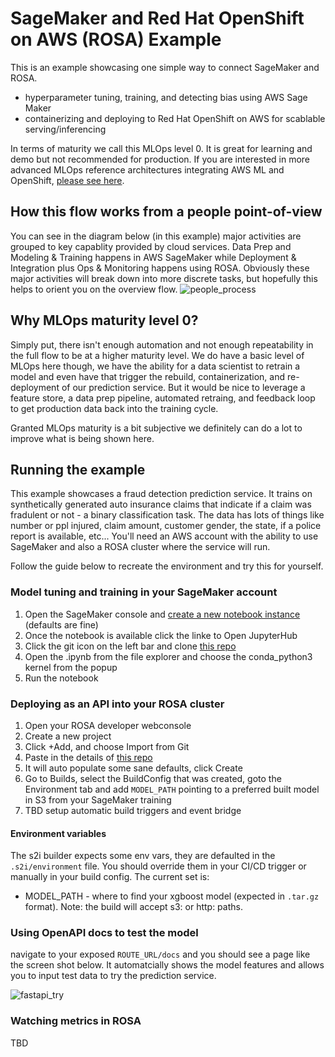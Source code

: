 # SageMaker and Red Hat OpenShift on AWS (ROSA) Example
This is an example showcasing one simple way to connect SageMaker and ROSA.
- hyperparameter tuning, training, and detecting bias using AWS Sage Maker
- containerizing and deploying to Red Hat OpenShift on AWS for scablable serving/inferencing

In terms of maturity we call this MLOps level 0. It is great for learning and demo but not recommended for production.
If you are interested in more advanced MLOps reference architectures integrating AWS ML and OpenShift, [please see here]().

## How this flow works from a people point-of-view
You can see in the diagram below (in this example) major activities are grouped to key capablity provided by cloud services. Data Prep and Modeling & Training happens in AWS SageMaker while Deployment & Integration plus Ops & Monitoring happens using ROSA. Obviously these major activities will break down into more discrete tasks, but hopefully this helps to orient you on the overview flow.
![people_process](https://github.com/dudash/openshiftexamples-sagemaker-train-xgboost-rosa/blob/main/.screens/people_process.png)


## Why MLOps maturity level 0?
Simply put, there isn't enough automation and not enough repeatability in the full flow to be at a higher maturity level. We do have a basic level of MLOps here though, we have the ability for a data scientist to retrain a model and even have that trigger the rebuild, containerization, and re-deployment of our prediction service. But it would be nice to leverage a feature store, a data prep pipeline, automated retraing, and feedback loop to get production data back into the training cycle. 

Granted MLOps maturity is a bit subjective we definitely can do a lot to improve what is being shown here.

## Running the example
This example showcases a fraud detection prediction service. It trains on synthetically generated auto insurance claims that indicate if a claim was fradulent or not - a binary classification task. The data has lots of things like number or ppl injured, claim amount, customer gender, the state, if a police report is available, etc... You'll need an AWS account with the ability to use SageMaker and also a ROSA cluster where the service will run.

Follow the guide below to recreate the environment and try this for yourself.

### Model tuning and training in your SageMaker account
1. Open the SageMaker console and [create a new notebook instance](https://docs.aws.amazon.com/sagemaker/latest/dg/ex1-prepare.html) (defaults are fine)
2. Once the notebook is available click the linke to Open JupyterHub
3. Click the git icon on the left bar and clone [this repo](https://github.com/dudash/openshiftexamples-sagemaker-train-xgboost-rosa.git)
4. Open the .ipynb from the file explorer and choose the conda_python3 kernel from the popup
5. Run the notebook

### Deploying as an API into your ROSA cluster
1. Open your ROSA developer webconsole
2. Create a new project
2. Click +Add, and choose Import from Git
3. Paste in the details of [this repo](https://github.com/dudash/openshiftexamples-sagemaker-train-xgboost-rosa.git)
4. It will auto populate some sane defaults, click Create
5. Go to Builds, select the BuildConfig that was created, goto the Environment tab and add `MODEL_PATH` pointing to a preferred built model in S3 from your SageMaker training
6. TBD setup automatic build triggers and event bridge

#### Environment variables
The s2i builder expects some env vars, they are defaulted in the `.s2i/environment` file. You should override them in your CI/CD trigger or manually in your build config. The current set is:
* MODEL_PATH - where to find your xgboost model (expected in `.tar.gz` format). Note: the build will accept s3: or http: paths.

### Using OpenAPI docs to test the model
navigate to your exposed `ROUTE_URL/docs` and you should see a page like the screen shot below. It automatcially shows the model features and allows you to input test data to try the prediction service.

![fastapi_try](https://github.com/dudash/openshiftexamples-sagemaker-train-xgboost-rosa/blob/main/.screens/fastapi_try.png)



### Watching metrics in ROSA
TBD
